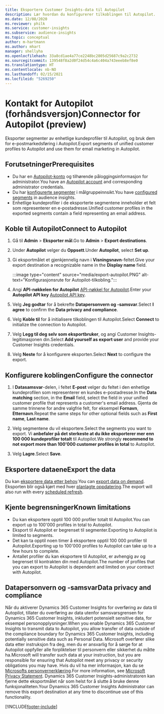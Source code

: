```yaml
---
title: Eksportere Customer Insights-data til Autopilot
description: Lær hvordan du konfigurerer tilkoblingen til Autopilot.
ms.date: 12/08/2020
ms.reviewer: philk
ms.service: customer-insights
ms.subservice: audience-insights
ms.topic: conceptual
author: m-hartmann
ms.author: mhart
manager: shellyha
ms.openlocfilehash: 33a8cd1ae4a77ce2248bc2805d25687c9a2c2732
ms.sourcegitcommit: 139548f8a2d0f24d54c4a6c404a743eeeb8ef8e0
ms.translationtype: HT
ms.contentlocale: nb-NO
ms.lasthandoff: 02/15/2021
ms.locfileid: "5269250"
---
```

# <a name="connector-for-autopilot-preview"></a><span data-ttu-id="27913-103">Kontakt for Autopilot (forhåndsversjon)</span><span class="sxs-lookup"><span data-stu-id="27913-103">Connector for Autopilot (preview)</span></span>

<span data-ttu-id="27913-104">Eksporter segmenter av enhetlige kundeprofiler til Autopilot, og bruk dem for e-postmarkedsføring i Autopilot.</span><span class="sxs-lookup"><span data-stu-id="27913-104">Export segments of unified customer profiles to Autopilot and use them for email marketing in Autopilot.</span></span> 

## <a name="prerequisites"></a><span data-ttu-id="27913-105">Forutsetninger</span><span class="sxs-lookup"><span data-stu-id="27913-105">Prerequisites</span></span>

-   <span data-ttu-id="27913-106">Du har en [Autopilot-konto](https://www.autopilothq.com/) og tilhørende påloggingsinformasjon for administrator.</span><span class="sxs-lookup"><span data-stu-id="27913-106">You have an [Autopilot account](https://www.autopilothq.com/) and corresponding administrator credentials.</span></span>
-   <span data-ttu-id="27913-107">Du har [konfigurerte segmenter](segments.md) i målgruppeinnsikt.</span><span class="sxs-lookup"><span data-stu-id="27913-107">You have [configured segments](segments.md) in audience insights.</span></span>
-   <span data-ttu-id="27913-108">Enhetlige kundeprofiler i de eksporterte segmentene inneholder et felt som representerer en e-postadresse.</span><span class="sxs-lookup"><span data-stu-id="27913-108">Unified customer profiles in the exported segments contain a field representing an email address.</span></span>

## <a name="connect-to-autopilot"></a><span data-ttu-id="27913-109">Koble til Autopilot</span><span class="sxs-lookup"><span data-stu-id="27913-109">Connect to Autopilot</span></span>

1. <span data-ttu-id="27913-110">Gå til **Admin** > **Eksporter mål**.</span><span class="sxs-lookup"><span data-stu-id="27913-110">Go to **Admin** > **Export destinations**.</span></span>

1. <span data-ttu-id="27913-111">Under **Autopilot** velger du **Oppsett**.</span><span class="sxs-lookup"><span data-stu-id="27913-111">Under **Autopilot**, select **Set up**.</span></span>

1. <span data-ttu-id="27913-112">Gi eksportmålet et gjenkjennelig navn i **Visningsnavn**-feltet.</span><span class="sxs-lookup"><span data-stu-id="27913-112">Give your export destination a recognizable name in the **Display name** field.</span></span>

   :::image type="content" source="media/export-autopilot.PNG" alt-text="Konfigurasjonsrute for Autopilot-tilkobling.":::

1. <span data-ttu-id="27913-114">Angi **API-nøkkelen for Autopilot** [API-nøkkel for Autopilot](https://autopilot.docs.apiary.io/#).</span><span class="sxs-lookup"><span data-stu-id="27913-114">Enter your **Autopilot API key** [Autopilot API key](https://autopilot.docs.apiary.io/#).</span></span>

1. <span data-ttu-id="27913-115">Velg **Jeg godtar** for å bekrefte **Datapersonvern og -samsvar**.</span><span class="sxs-lookup"><span data-stu-id="27913-115">Select **I agree** to confirm the **Data privacy and compliance**.</span></span>

1. <span data-ttu-id="27913-116">Velg **Koble til** for å initialisere tilkoblingen til Autopilot.</span><span class="sxs-lookup"><span data-stu-id="27913-116">Select **Connect** to initialize the connection to Autopilot.</span></span>

1. <span data-ttu-id="27913-117">Velg **Legg til deg selv som eksportbruker**, og angi Customer Insights-legitimasjonen din.</span><span class="sxs-lookup"><span data-stu-id="27913-117">Select **Add yourself as export user** and provide your Customer Insights credentials.</span></span>

1. <span data-ttu-id="27913-118">Velg **Neste** for å konfigurere eksporten.</span><span class="sxs-lookup"><span data-stu-id="27913-118">Select **Next** to configure the export.</span></span>

## <a name="configure-the-connector"></a><span data-ttu-id="27913-119">Konfigurere koblingen</span><span class="sxs-lookup"><span data-stu-id="27913-119">Configure the connector</span></span>

1. <span data-ttu-id="27913-120">I **Datasamsvar**-delen, i feltet **E-post** velger du feltet i den enhetlige kundeprofilen som representerer en kundes e-postadresse.</span><span class="sxs-lookup"><span data-stu-id="27913-120">In the **Data matching** section, in the **Email** field, select the field in your unified customer profile that represents a customer's email address.</span></span> <span data-ttu-id="27913-121">Gjenta de samme trinnene for andre valgfrie felt, for eksempel **Fornavn**, **Etternavn**.</span><span class="sxs-lookup"><span data-stu-id="27913-121">Repeat the same steps for other optional fields such as **First name**, **Last name**.</span></span>

1. <span data-ttu-id="27913-122">Velg segmentene du vil eksportere.</span><span class="sxs-lookup"><span data-stu-id="27913-122">Select the segments you want to export.</span></span> <span data-ttu-id="27913-123">Vi **anbefaler på det sterkeste at du ikke eksporterer mer enn 100 000 kundeprofiler totalt** til Autopilot.</span><span class="sxs-lookup"><span data-stu-id="27913-123">We strongly **recommend to not export more than 100'000 customer profiles in total** to Autopilot.</span></span> 

1. <span data-ttu-id="27913-124">Velg **Lagre**.</span><span class="sxs-lookup"><span data-stu-id="27913-124">Select **Save**.</span></span>

## <a name="export-the-data"></a><span data-ttu-id="27913-125">Eksportere dataene</span><span class="sxs-lookup"><span data-stu-id="27913-125">Export the data</span></span>

<span data-ttu-id="27913-126">Du kan [eksportere data etter behov](export-destinations.md).</span><span class="sxs-lookup"><span data-stu-id="27913-126">You can [export data on demand](export-destinations.md).</span></span> <span data-ttu-id="27913-127">Eksporten blir også kjørt med hver [planlagte oppdatering](system.md#schedule-tab).</span><span class="sxs-lookup"><span data-stu-id="27913-127">The export will also run with every [scheduled refresh](system.md#schedule-tab).</span></span>

## <a name="known-limitations"></a><span data-ttu-id="27913-128">Kjente begrensninger</span><span class="sxs-lookup"><span data-stu-id="27913-128">Known limitations</span></span>

- <span data-ttu-id="27913-129">Du kan eksportere opptil 100 000 profiler totalt til Autopilot.</span><span class="sxs-lookup"><span data-stu-id="27913-129">You can export up to 100'000 profiles in total to Autopilot.</span></span>
- <span data-ttu-id="27913-130">Eksport til Autopilot er begrenset til segmenter.</span><span class="sxs-lookup"><span data-stu-id="27913-130">Exporting to Autopilot is limited to segments.</span></span>
- <span data-ttu-id="27913-131">Det kan ta opptil noen timer å eksportere opptil 100 000 profiler til Autopilot.</span><span class="sxs-lookup"><span data-stu-id="27913-131">Exporting up to 100'000 profiles to Autopilot can take up to a few hours to complete.</span></span> 
- <span data-ttu-id="27913-132">Antallet profiler du kan eksportere til Autopilot, er avhengig av og begrenset til kontrakten din med Autopilot.</span><span class="sxs-lookup"><span data-stu-id="27913-132">The number of profiles that you can export to Autopilot is dependent and limited on your contract with Autopilot.</span></span>

## <a name="data-privacy-and-compliance"></a><span data-ttu-id="27913-133">Datapersonvern og -samsvar</span><span class="sxs-lookup"><span data-stu-id="27913-133">Data privacy and compliance</span></span>

<span data-ttu-id="27913-134">Når du aktiverer Dynamics 365 Customer Insights for overføring av data til Autopilot, tillater du overføring av data utenfor samsvarsgrensen for Dynamics 365 Customer Insights, inkludert potensielt sensitive data, for eksempel personopplysninger.</span><span class="sxs-lookup"><span data-stu-id="27913-134">When you enable Dynamics 365 Customer Insights to transmit data to Autopilot, you allow transfer of data outside of the compliance boundary for Dynamics 365 Customer Insights, including potentially sensitive data such as Personal Data.</span></span> <span data-ttu-id="27913-135">Microsoft overfører slike data etter instruksjon fra deg, men du er ansvarlig for å sørge for at Autopilot oppfyller alle forpliktelser til personvern eller sikkerhet du måtte ha.</span><span class="sxs-lookup"><span data-stu-id="27913-135">Microsoft will transfer such data at your instruction, but you are responsible for ensuring that Autopilot meet any privacy or security obligations you may have.</span></span> <span data-ttu-id="27913-136">Hvis du vil ha mer informasjon, kan du se [Microsofts personvernerklæring](https://go.microsoft.com/fwlink/?linkid=396732).</span><span class="sxs-lookup"><span data-stu-id="27913-136">For more information, see [Microsoft Privacy Statement](https://go.microsoft.com/fwlink/?linkid=396732).</span></span>
<span data-ttu-id="27913-137">Dynamics 365 Customer Insights-administratoren kan fjerne dette eksportmålet når som helst for å slutte å bruke denne funksjonaliteten.</span><span class="sxs-lookup"><span data-stu-id="27913-137">Your Dynamics 365 Customer Insights Administrator can remove this export destination at any time to discontinue use of this functionality.</span></span>


[!INCLUDE[footer-include](../includes/footer-banner.md)]